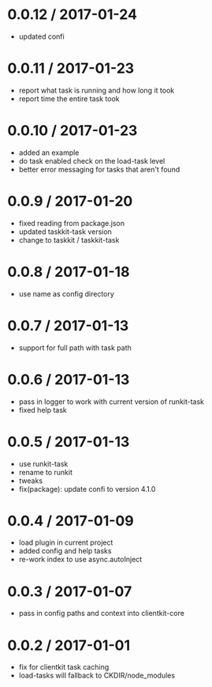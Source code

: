 
0.0.12 / 2017-01-24
==================

  * updated confi

0.0.11 / 2017-01-23
==================

  * report what task is running and how long it took
  * report time the entire task took

0.0.10 / 2017-01-23
==================

  * added an example
  * do task enabled check on the load-task level
  * better error messaging for tasks that aren't found

0.0.9 / 2017-01-20
==================

  * fixed reading from package.json
  * updated taskkit-task version
  * change to taskkit / taskkit-task

0.0.8 / 2017-01-18
==================

  * use name as config directory

0.0.7 / 2017-01-13
==================

  * support for full path with task path

0.0.6 / 2017-01-13
==================

  * pass in logger to work with current version of runkit-task
  * fixed help task

0.0.5 / 2017-01-13
==================

  * use runkit-task
  * rename to runkit
  * tweaks
  * fix(package): update confi to version 4.1.0

0.0.4 / 2017-01-09
==================

  * load plugin in current project
  * added config and help tasks
  * re-work index to use async.autoInject

0.0.3 / 2017-01-07
==================

  * pass in config paths and context into clientkit-core

0.0.2 / 2017-01-01
==================

  * fix for clientkit task caching
  * load-tasks will fallback to CKDIR/node_modules
